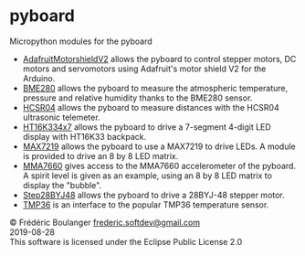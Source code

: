 # pyboard
Micropython modules for the pyboard

* [AdafruitMotorshieldV2](./AdafruitMotorshieldV2) allows the pyboard to control stepper motors, DC motors and servomotors using Adafruit's motor shield V2 for the Arduino.
* [BME280](./BME280) allows the pyboard to measure the atmospheric temperature, pressure and relative humidity thanks to the BME280 sensor.
* [HCSR04](./HCSR04) allows the pyboard to measure distances with the HCSR04 ultrasonic telemeter.
* [HT16K334x7](./HT16K334x7) allows the pyboard to drive a 7-segment 4-digit LED display with HT16K33 backpack.
* [MAX7219](./MAX7219) allows the pyboard to use a MAX7219 to drive LEDs. A module is provided to drive an 8 by 8 LED matrix.
* [MMA7660](./MMA7660) gives access to the MMA7660 accelerometer of the pyboard. A spirit level is given as an example, using an 8 by 8 LED matrix to display the "bubble".
* [Step28BYJ48](./Step28BYJ48) allows the pyboard to drive a 28BYJ-48 stepper motor.
* [TMP36](./TMP36) is an interface to the popular TMP36 temperature sensor.

© Frédéric Boulanger frederic.softdev@gmail.com  
2019-08-28  
This software is licensed under the Eclipse Public License 2.0
